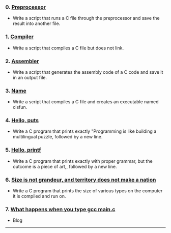 
### 0. [Preprocessor](./0-preprocessor)
* Write a script that runs a C file through the preprocessor and save the result into another file.

### 1. [Compiler](./1-compiler)
* Write a script that compiles a C file but does not link.

### 2. [Assembler](./2-assembler)
* Write a script that generates the assembly code of a C code and save it in an output file.

### 3. [Name](./3-name)
* Write a script that compiles a C file and creates an executable named cisfun.

### 4. [Hello, puts](./4-puts.c)
* Write a C program that prints exactly "Programming is like building a multilingual puzzle, followed by a new line.

### 5. [Hello, printf](./5-printf.c)
* Write a C program that prints exactly with proper grammar, but the outcome is a piece of art,, followed by a new line.

### 6. [Size is not grandeur, and territory does not make a nation](./6-size.c)
* Write a C program that prints the size of various types on the computer it is compiled and run on.

### 7. [What happens when you type gcc main.c](https://medium.com/@antisyllogism/what-happens-when-you-run-gcc-main-c-6c5ee9c51092)
* Blog

---
